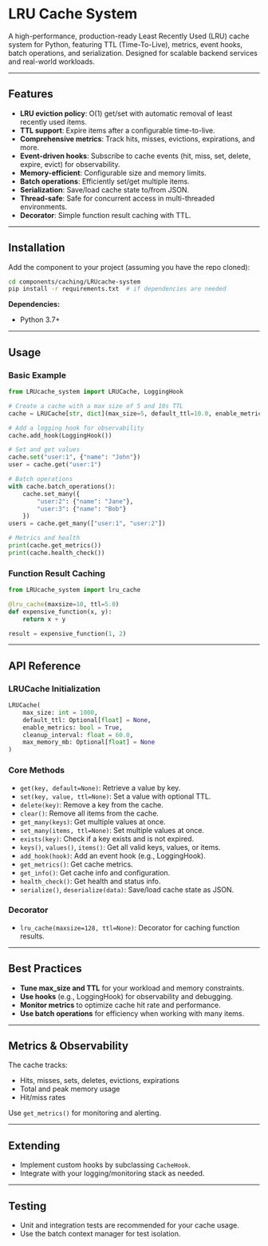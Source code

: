 # LRU Cache System

A high-performance, production-ready Least Recently Used (LRU) cache system for Python, featuring TTL (Time-To-Live), metrics, event hooks, batch operations, and serialization. Designed for scalable backend services and real-world workloads.

---

## Features

- **LRU eviction policy**: O(1) get/set with automatic removal of least recently used items.
- **TTL support**: Expire items after a configurable time-to-live.
- **Comprehensive metrics**: Track hits, misses, evictions, expirations, and more.
- **Event-driven hooks**: Subscribe to cache events (hit, miss, set, delete, expire, evict) for observability.
- **Memory-efficient**: Configurable size and memory limits.
- **Batch operations**: Efficiently set/get multiple items.
- **Serialization**: Save/load cache state to/from JSON.
- **Thread-safe**: Safe for concurrent access in multi-threaded environments.
- **Decorator**: Simple function result caching with TTL.

---

## Installation

Add the component to your project (assuming you have the repo cloned):

```bash
cd components/caching/LRUcache-system
pip install -r requirements.txt  # if dependencies are needed
```

**Dependencies:**

- Python 3.7+

---

## Usage

### Basic Example

```python
from LRUcache_system import LRUCache, LoggingHook

# Create a cache with a max size of 5 and 10s TTL
cache = LRUCache[str, dict](max_size=5, default_ttl=10.0, enable_metrics=True)

# Add a logging hook for observability
cache.add_hook(LoggingHook())

# Set and get values
cache.set("user:1", {"name": "John"})
user = cache.get("user:1")

# Batch operations
with cache.batch_operations():
    cache.set_many({
        "user:2": {"name": "Jane"},
        "user:3": {"name": "Bob"}
    })
users = cache.get_many(["user:1", "user:2"])

# Metrics and health
print(cache.get_metrics())
print(cache.health_check())
```

### Function Result Caching

```python
from LRUcache_system import lru_cache

@lru_cache(maxsize=10, ttl=5.0)
def expensive_function(x, y):
    return x + y

result = expensive_function(1, 2)
```

---

## API Reference

### LRUCache Initialization

```python
LRUCache(
    max_size: int = 1000,
    default_ttl: Optional[float] = None,
    enable_metrics: bool = True,
    cleanup_interval: float = 60.0,
    max_memory_mb: Optional[float] = None
)
```

### Core Methods

- `get(key, default=None)`: Retrieve a value by key.
- `set(key, value, ttl=None)`: Set a value with optional TTL.
- `delete(key)`: Remove a key from the cache.
- `clear()`: Remove all items from the cache.
- `get_many(keys)`: Get multiple values at once.
- `set_many(items, ttl=None)`: Set multiple values at once.
- `exists(key)`: Check if a key exists and is not expired.
- `keys()`, `values()`, `items()`: Get all valid keys, values, or items.
- `add_hook(hook)`: Add an event hook (e.g., LoggingHook).
- `get_metrics()`: Get cache metrics.
- `get_info()`: Get cache info and configuration.
- `health_check()`: Get health and status info.
- `serialize()`, `deserialize(data)`: Save/load cache state as JSON.

### Decorator

- `lru_cache(maxsize=128, ttl=None)`: Decorator for caching function results.

---

## Best Practices

- **Tune max_size and TTL** for your workload and memory constraints.
- **Use hooks** (e.g., LoggingHook) for observability and debugging.
- **Monitor metrics** to optimize cache hit rate and performance.
- **Use batch operations** for efficiency when working with many items.

---

## Metrics & Observability

The cache tracks:

- Hits, misses, sets, deletes, evictions, expirations
- Total and peak memory usage
- Hit/miss rates

Use `get_metrics()` for monitoring and alerting.

---

## Extending

- Implement custom hooks by subclassing `CacheHook`.
- Integrate with your logging/monitoring stack as needed.

---

## Testing

- Unit and integration tests are recommended for your cache usage.
- Use the batch context manager for test isolation.
